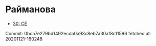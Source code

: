 # Райманова
- [30: CE](30.md)

Commit: 0bca7e279bd1492ecda0a93c8eb7a30af8c11596
 fetched at: 20201121-160248
